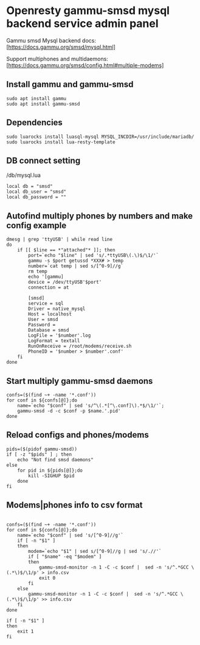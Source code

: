 # Openresty gammu-smsd mysql backend service admin panel

Gammu smsd Mysql backend docs: [https://docs.gammu.org/smsd/mysql.html]

Support multiphones and multidaemons: [https://docs.gammu.org/smsd/config.html#multiple-modems]

## Install gammu and gammu-smsd

```
sudo apt install gammu
sudo apt install gammu-smsd

```

## Dependencies

```
sudo luarocks install luasql-mysql MYSQL_INCDIR=/usr/include/mariadb/
sudo luarocks install lua-resty-template

```

## DB connect setting

/db/mysql.lua

```
local db = "smsd"
local db_user = "smsd"
local db_password = ""	

```

## Autofind multiply phones by numbers and make config example


```
dmesg | grep 'ttyUSB' | while read line
do
	if [[ $line == *"attached"* ]]; then	
		port=`echo "$line" | sed 's/.*ttyUSB\(.\)$/\1/'`
		gammu -s $port getussd *XXX# > temp	
		number=`cat temp | sed s/[^0-9]//g`		
		rm temp	
		echo '[gammu]
		device = /dev/ttyUSB'$port'
		connection = at
		
		[smsd]
		service = sql
		Driver = native_mysql
		Host = localhost
		User = smsd
		Password = 
		Database = smsd
		LogFile = '$number'.log
		LogFormat = textall
		RunOnReceive = /root/modems/receive.sh
		PhoneID = '$number > $number'.conf'	
	fi
done

```

## Start multiply gammu-smsd daemons

```
confs=($(find ~+ -name '*.conf'))
for conf in ${confs[@]};do 
	name=`echo "$conf" | sed 's/^\(.*[^\.conf]\).*$/\1/'`;
	gammu-smsd -d -c $conf -p $name.'.pid'
done

```
## Reload configs and phones/modems

```
pids=($(pidof gammu-smsd))
if [ -z "$pids" ] ; then
    echo "Not find smsd daemons"
else
	for pid in ${pids[@]};do 
		kill -SIGHUP $pid
	done
fi
```

## Modems|phones info to csv format

```

confs=($(find ~+ -name '*.conf'))
for conf in ${confs[@]};do 
	name=`echo "$conf" | sed 's/[^0-9]//g'`	
	if [ -n "$1" ]	
	then
		modem=`echo "$1" | sed s/[^0-9]//g | sed 's/.//'`
		if [ "$name" -eq "$modem" ]
		then
			gammu-smsd-monitor -n 1 -C -c $conf |  sed -n 's/^.*GCC \(.*\)$/\1/p' > info.csv
			exit 0
		fi
	else
		gammu-smsd-monitor -n 1 -C -c $conf |  sed -n 's/^.*GCC \(.*\)$/\1/p' >> info.csv
	fi
done

if [ -n "$1" ]	
then
	exit 1
fi

```

